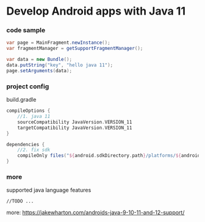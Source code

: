 # Develop Android apps with Java 11


### code sample

```java
var page = MainFragment.newInstance();
var fragmentManager = getSupportFragmentManager();

var data = new Bundle();
data.putString("key", "hello java 11");
page.setArguments(data);

```

### project config

build.gradle

```groovy
compileOptions {
    //1. java 11
    sourceCompatibility JavaVersion.VERSION_11
    targetCompatibility JavaVersion.VERSION_11
}
```

```groovy
dependencies {
    //2. fix sdk
    compileOnly files("${android.sdkDirectory.path}/platforms/${android.compileSdkVersion}/android.jar")
}
```
### more
supported java language features
```
//TODO ...
```
more:
https://jakewharton.com/androids-java-9-10-11-and-12-support/
